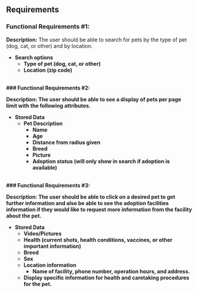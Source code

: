 ## Requirements

### Functional Requirements #1:

**Description:** The user should be able to search for pets by the type of pet (dog, cat, or other) and by location.<b />
* Search options
   * Type of pet (dog, cat, or other)
   * Location (zip code)
<br />
### Functional Requirements #2:

**Description:** The user should be able to see a display of pets per page limit with the following attributes.
* Stored Data
   * Pet Description
      * Name
      * Age
      * Distance from radius given
      * Breed
      * Picture
      * Adoption status (will only show in search if adoption is available)
<br />
### Functional Requirements #3:

**Description:** The user should be able to click on a desired pet to get further information and also be able to see the adoption facilities information if they would like to request more information from the facility about the pet.
* Stored Data
   * Video/Pictures
   * Health (current shots, health conditions, vaccines, or other important information)
   * Breed
   * Sex
   * Location information
      * Name of facility, phone number, operation hours, and address.
   * Display specific information for health and caretaking procedures for the pet.




